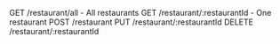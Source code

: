 GET /restaurant/all - All restaurants
GET /restaurant/:restaurantId - One restaurant
POST /restaurant
PUT /restaurant/:restaurantId 
DELETE /restaurant/:restaurantId
